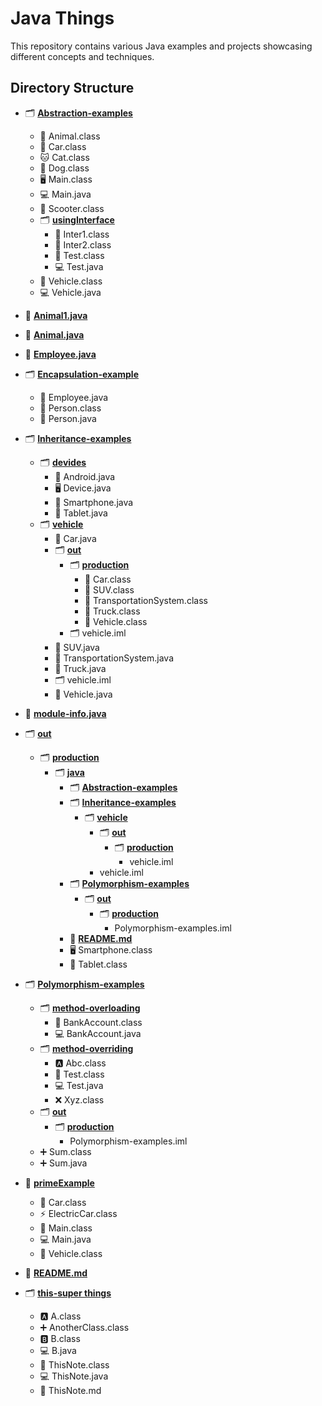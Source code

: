 
# Java Things

This repository contains various Java examples and projects showcasing different concepts and techniques.

## Directory Structure

- 🗂️ **[Abstraction-examples](https://github.com/as-repo1/javaThings/tree/main/Abstraction-examples)**

  - 📄 Animal.class
  - 🚗 Car.class
  - 🐱 Cat.class
  - 🐶 Dog.class
  - 🖥️ Main.class
  - 💻 Main.java
  - 🛵 Scooter.class
  - 🗂️ **[usingInterface](https://github.com/as-repo1/javaThings/tree/main/Abstraction-examples/usingInterface)**
    - 📄 Inter1.class
    - 📄 Inter2.class
    - 📄 Test.class
    - 💻 Test.java
  - 🚙 Vehicle.class
  - 💻 Vehicle.java
- 🐾 **[Animal1.java](https://github.com/as-repo1/javaThings/blob/main/Animal1.java)**
- 🦁 **[Animal.java](https://github.com/as-repo1/javaThings/blob/main/Animal.java)**
- 👔 **[Employee.java](https://github.com/as-repo1/javaThings/blob/main/Employee.java)**
- 🗂️ **[Encapsulation-example](https://github.com/as-repo1/javaThings/tree/main/Encapsulation-example)**

  - 👔 Employee.java
  - 📄 Person.class
  - 👤 Person.java
- 🗂️ **[Inheritance-examples](https://github.com/as-repo1/javaThings/tree/main/Inheritance-examples)**

  - 🗂️ **[devides](https://github.com/as-repo1/javaThings/tree/main/Inheritance-examples/devides)**
    - 📱 Android.java
    - 🖥️ Device.java
    - 📱 Smartphone.java
    - 📱 Tablet.java
  - 🗂️ **[vehicle](https://github.com/as-repo1/javaThings/tree/main/Inheritance-examples/vehicle)**
    - 🚗 Car.java
    - 🗂️ **[out](https://github.com/as-repo1/javaThings/tree/main/Inheritance-examples/vehicle/out)**
      - 🗂️ **[production](https://github.com/as-repo1/javaThings/tree/main/Inheritance-examples/vehicle/out/production)**
        - 🚗 Car.class
        - 🚙 SUV.class
        - 🚌 TransportationSystem.class
        - 🚚 Truck.class
        - 🚙 Vehicle.class
      - 🗂️ vehicle.iml
    - 🚙 SUV.java
    - 🚌 TransportationSystem.java
    - 🚚 Truck.java
    - 🗂️ vehicle.iml
    - 🚙 Vehicle.java
- 📜 **[module-info.java](https://github.com/as-repo1/javaThings/blob/main/module-info.java)**
- 🗂️ **[out](https://github.com/as-repo1/javaThings/tree/main/out)**

  - 🗂️ **[production](https://github.com/as-repo1/javaThings/tree/main/out/production)**
    - 🗂️ **[java](https://github.com/as-repo1/javaThings/tree/main/out/production/java)**
      - 🗂️ **[Abstraction-examples](https://github.com/as-repo1/javaThings/tree/main/out/production/java/Abstraction-examples)**
      - 🗂️ **[Inheritance-examples](https://github.com/as-repo1/javaThings/tree/main/out/production/java/Inheritance-examples)**
        - 🗂️ **[vehicle](https://github.com/as-repo1/javaThings/tree/main/out/production/java/Inheritance-examples/vehicle)**
          - 🗂️ **[out](https://github.com/as-repo1/javaThings/tree/main/out/production/java/Inheritance-examples/vehicle/out)**
            - 🗂️ **[production](https://github.com/as-repo1/javaThings/tree/main/out/production/java/Inheritance-examples/vehicle/out/production)**
              - vehicle.iml
          - vehicle.iml
      - 🗂️ **[Polymorphism-examples](https://github.com/as-repo1/javaThings/tree/main/out/production/java/Polymorphism-examples)**
        - 🗂️ **[out](https://github.com/as-repo1/javaThings/tree/main/out/production/java/Polymorphism-examples/out)**
          - 🗂️ **[production](https://github.com/as-repo1/javaThings/tree/main/out/production/java/Polymorphism-examples/out/production)**
            - Polymorphism-examples.iml
      - 📄 **[README.md](https://github.com/as-repo1/javaThings/blob/main/out/production/java/README.md)**
      - 🖥️ Smartphone.class
      - 📱 Tablet.class
- 🗂️ **[Polymorphism-examples](https://github.com/as-repo1/javaThings/tree/main/Polymorphism-examples)**

  - 🗂️ **[method-overloading](https://github.com/as-repo1/javaThings/tree/main/Polymorphism-examples/method-overloading)**
    - 📄 BankAccount.class
    - 💻 BankAccount.java
  - 🗂️ **[method-overriding](https://github.com/as-repo1/javaThings/tree/main/Polymorphism-examples/method-overriding)**
    - 🅰️ Abc.class
    - 📄 Test.class
    - 💻 Test.java
    - ❌ Xyz.class
  - 🗂️ **[out](https://github.com/as-repo1/javaThings/tree/main/Polymorphism-examples/out)**
    - 🗂️ **[production](https://github.com/as-repo1/javaThings/tree/main/Polymorphism-examples/out/production)**
      - Polymorphism-examples.iml
  - ➕ Sum.class
  - ➕ Sum.java
- 🔋 **[primeExample](https://github.com/as-repo1/javaThings/tree/main/primeExample)**

  - 🚗 Car.class
  - ⚡ ElectricCar.class
  - 📄 Main.class
  - 💻 Main.java
  - 🚙 Vehicle.class
- 📜 **[README.md](https://github.com/as-repo1/javaThings/blob/main/README.md)**
- 🗂️ **[this-super things](https://github.com/as-repo1/javaThings/tree/main/this-super%20things)**

  - 🅰️ A.class
  - ➕ AnotherClass.class
  - 🅱️ B.class
  - 💻 B.java
  - 📝 ThisNote.class
  - 💻 ThisNote.java
  - 📝 ThisNote.md
